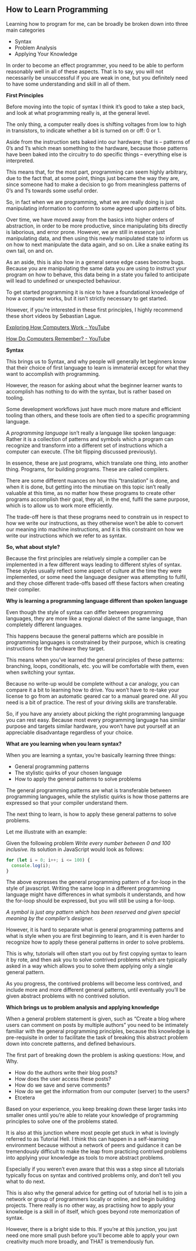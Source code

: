 ## How to Learn Programming

Learning how to program for me, can be broadly be broken down into three main categories

- Syntax  
- Problem Analysis  
- Applying Your Knowledge  

In order to become an effect programmer, you need to be able to perform reasonably well in all of these aspects. That is to say, you will not necessarily be unsuccessful if you are weak in one, but you definitely need to have some understanding and skill in all of them.

**First Principles**

Before moving into the topic of syntax I think it’s good to take a step back, and look at what programming really is, at the general level.

The only thing, a computer really does is shifting voltages from low to high in transistors, to indicate whether a bit is turned on or off: 0 or 1.

Aside from the instruction sets baked into our hardware; that is – patterns of 0’s and 1’s which mean something to the hardware, because those patterns have been baked into the circuitry to do specific things – everything else is interpreted.

This means that, for the most part, programming can seem highly arbitrary, due to the fact that, at some point, things just became the way they are, since someone had to make a decision to go from meaningless patterns of 0’s and 1’s towards some useful order.

So, in fact when we are programming, what we are really doing is just manipulating information to conform to some agreed upon patterns of bits.

Over time, we have moved away from the basics into higher orders of abstraction, in order to be more productive, since manipulating bits directly is laborious, and error prone. However, we are still in essence just manipulating data, and then using this newly manipulated state to inform us on how to next manipulate the data again, and so on. Like a snake eating its own tail, on and on.

As an aside, this is also how in a general sense edge cases become bugs. Because you are manipulating the same data you are using to instruct your program on how to behave, this data being in a state you failed to anticipate will lead to undefined or unexpected behaviour.

To get started programming it is nice to have a foundational knowledge of how a computer works, but it isn’t strictly necessary to get started.

However, if you’re interested in these first principles, I highly recommend these short videos by Sebastian Lague.

[Exploring How Computers Work - YouTube](https://www.youtube.com/watch?v=QZwneRb-zqA)

[How Do Computers Remember? - YouTube](https://www.youtube.com/watch?v=I0-izyq6q5s)

**Syntax**

This brings us to Syntax, and why people will generally let beginners know that their choice of first language to learn is immaterial except for what they want to accomplish with programming.

However, the reason for asking about what the beginner learner wants to accomplish has nothing to do with the syntax, but is rather based on tooling.

Some development workflows just have much more mature and efficient tooling than others, and these tools are often tied to a specific programming language.

A _programming language_ isn’t really a language like spoken language: Rather it is a collection of patterns and symbols which a program can recognize and transform into a different set of instructions which a computer can execute. (The bit flipping discussed previously).

In essence, these are just programs, which translate one thing, into another thing. Programs, for building programs. These are called compilers.

There are some different nuances on how this “translation” is done, and when it is done, but getting into the minutiae on this topic isn’t really valuable at this time, as no matter how these programs to create other programs accomplish their goal, they all, in the end, fulfil the same purpose, which is to allow us to work more efficiently.

The trade-off here is that these programs need to constrain us in respect to how we write our instructions, as they otherwise won’t be able to convert our meaning into machine instructions, and it is this constraint on how we write our instructions which we refer to as syntax.

**So, what about style?**

Because the first principles are relatively simple a compiler can be implemented in a few different ways leading to different styles of syntax. These styles usually reflect some aspect of culture at the time they were implemented, or some need the language designer was attempting to fulfil, and they chose different trade-offs based off these factors when creating their compiler.

**Why is learning a programming language different than spoken language**

Even though the style of syntax can differ between programming languages, they are more like a regional dialect of the same language, than completely different languages.

This happens because the general patterns which are possible in programming languages is constrained by their purpose, which is creating instructions for the hardware they target.

This means when you’ve learned the general principles of these patterns: branching, loops, conditionals, etc. you will be comfortable with them, even when switching your syntax.

Because no write-up would be complete without a car analogy, you can compare it a bit to learning how to drive. You won’t have to re-take your license to go from an automatic geared car to a manual geared one. All you need is a bit of practice. The rest of your driving skills are transferable.

So, if you have any anxiety about picking the right programming language you can rest easy. Because most every programming language has similar purpose and targets similar hardware, you won’t have put yourself at an appreciable disadvantage regardless of your choice.

**What are you learning when you learn syntax?**

When you are learning a syntax, you’re basically learning three things:

- General programming patterns  
- The stylistic quirks of your chosen language  
- How to apply the general patterns to solve problems  

The general programming patterns are what is transferable between programming languages, while the stylistic quirks is how those patterns are expressed so that your compiler understand them.

The next thing to learn, is how to apply these general patterns to solve problems.

Let me illustrate with an example:

Given the following problem _Write every number between 0 and 100 inclusive._ its solution in JavaScript would look as follows:

```js
for (let i = 0; i++; i <= 100) {
  console.log(i);
}
```

The above expresses the general programming pattern of a for-loop in the style of javascript. Writing the same loop in a different programming language might have differences in what symbols it understands, and how the for-loop should be expressed, but you will still be using a for-loop.

*A symbol is just any pattern which has been reserved and given special meaning by the compiler’s designer.*

However, it is hard to separate what is general programming patterns and what is style when you are first beginning to learn, and it is even harder to recognize how to apply these general patterns in order to solve problems.

This is why, tutorials will often start you out by first copying syntax to learn it by rote, and then ask you to solve contrived problems which are typically asked in a way which allows you to solve them applying only a single general pattern.

As you progress, the contrived problems will become less contrived, and include more and more different general patterns, until eventually you’ll be given abstract problems with no contrived solution.

**Which brings us to problem analysis and applying knowledge**

When a general problem statement is given, such as “Create a blog where users can comment on posts by multiple authors” you need to be intimately familiar with the general programming principles, because this knowledge is pre-requisite in order to facilitate the task of breaking this abstract problem down into concrete patterns, and defined behaviours.

The first part of breaking down the problem is asking questions: How, and Why.

-	How do the authors write their blog posts?  
-	How does the user access these posts?  
-	How do we save and serve comments?  
-	How do we get the information from our computer (server) to the users?  
-	Etcetera  

Based on your experience, you keep breaking down these larger tasks into smaller ones until you’re able to relate your knowledge of programming principles to solve one of the problems stated.

It is also at this junction where most people get stuck in what is lovingly referred to as Tutorial Hell. I think this can happen in a self-learning environment because without a network of peers and guidance it can be tremendously difficult to make the leap from practicing contrived problems into applying your knowledge as tools to more abstract problems.

Especially if you weren’t even aware that this was a step since all tutorials typically focus on syntax and contrived problems only, and don’t tell you what to do next.

This is also why the general advice for getting out of tutorial hell is to join a network or group of programmers locally or online, and begin building projects. There really is no other way, as practising how to apply your knowledge is a skill in of itself, which goes beyond rote memorization of syntax.

However, there is a bright side to this. If you’re at this junction, you just need one more small push before you’ll become able to apply your own creativity much more broadly, and THAT is tremendously fun.

